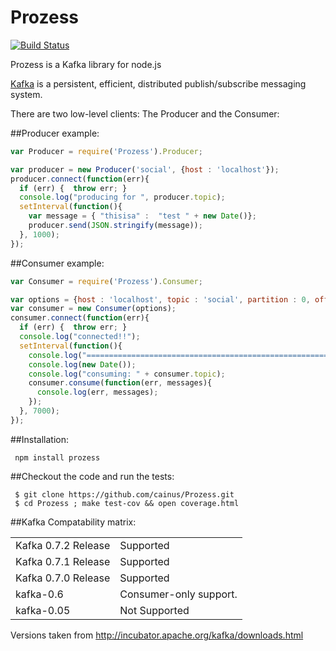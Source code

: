Prozess
=======
[![Build
Status](https://secure.travis-ci.org/cainus/Prozess.png?branch=master)](http://travis-ci.org/cainus/Prozess)

Prozess is a Kafka library for node.js

[Kafka](http://incubator.apache.org/kafka/index.html) is a persistent, efficient, distributed publish/subscribe messaging system.

There are two low-level clients: The Producer and the Consumer:

##Producer example:

```javascript
var Producer = require('Prozess').Producer;

var producer = new Producer('social', {host : 'localhost'});
producer.connect(function(err){
  if (err) {  throw err; }
  console.log("producing for ", producer.topic);
  setInterval(function(){
    var message = { "thisisa" :  "test " + new Date()};
    producer.send(JSON.stringify(message));
  }, 1000);
});
```

##Consumer example:

```javascript
var Consumer = require('Prozess').Consumer;

var options = {host : 'localhost', topic : 'social', partition : 0, offset : 0};
var consumer = new Consumer(options);
consumer.connect(function(err){
  if (err) {  throw err; }
  console.log("connected!!");
  setInterval(function(){
    console.log("===================================================================");
    console.log(new Date());
    console.log("consuming: " + consumer.topic);
    consumer.consume(function(err, messages){
      console.log(err, messages);
    });
  }, 7000);
});

```

##Installation:

     npm install prozess

##Checkout the code and run the tests:

     $ git clone https://github.com/cainus/Prozess.git
     $ cd Prozess ; make test-cov && open coverage.html


##Kafka Compatability matrix:

<table>
  <tr>
    <td>Kafka 0.7.2 Release</td><td>Supported</td>
  <tr>
    <td>Kafka 0.7.1 Release</td><td>Supported</td>
  <tr>
    <td>Kafka 0.7.0 Release</td><td>Supported</td>
  <tr>
    <td>kafka-0.6</td><td>Consumer-only support.</td>
  <tr>
    <td>kafka-0.05</td><td>Not Supported</td>
</table>

Versions taken from http://incubator.apache.org/kafka/downloads.html
